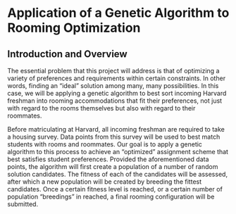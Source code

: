 # Application of a Genetic Algorithm to Rooming Optimization

## Introduction and Overview 
The essential problem that this project will address is that of optimizing a variety of preferences and requirements within certain constraints. In other words, finding an “ideal” solution among many, many possibilities. In this case, we will be applying a genetic algorithm to best sort incoming Harvard freshman into rooming accommodations that fit their preferences, not just with regard to the rooms themselves but also with regard to their roommates. 

Before matriculating at Harvard, all incoming freshman are required to take a housing survey. Data points from this survey will be used to best match students with rooms and roommates. Our goal is to apply a genetic algorithm to this process to achieve an “optimized” assignment scheme that best satisfies student preferences. Provided the aforementioned data points, the algorithm will first create a population of a number of random solution candidates. The fitness of each of the candidates will be assessed, after which a new population will be created by breeding the fittest candidates. Once a certain fitness level is reached, or a certain number of population “breedings” in reached, a final rooming configuration will be submitted.
